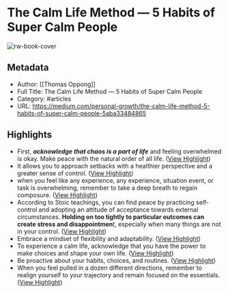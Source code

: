 # The Calm Life Method — 5 Habits of Super Calm People

![rw-book-cover](https://miro.medium.com/v2/resize:fit:1200/1*Kzojgjvyb6y_Fs11p2HxXg.jpeg)

## Metadata
- Author: [[Thomas Oppong]]
- Full Title: The Calm Life Method — 5 Habits of Super Calm People
- Category: #articles
- URL: https://medium.com/personal-growth/the-calm-life-method-5-habits-of-super-calm-people-5aba33484865

## Highlights
- First, ***acknowledge that chaos is a part of life*** and feeling overwhelmed is okay. Make peace with the natural order of all life. ([View Highlight](https://read.readwise.io/read/01h1zek3aj8aq0r9dmj51493d2))
- It allows you to approach setbacks with a healthier perspective and a greater sense of control. ([View Highlight](https://read.readwise.io/read/01h1zek7t6kgd27nx3mfyw085b))
- when you feel like any experience, any experience, situation event, or task is overwhelming, remember to take a deep breath to regain composure. ([View Highlight](https://read.readwise.io/read/01h1zekzxbsnnqs5axemxfra2q))
- According to Stoic teachings, you can find peace by practicing self-control and adopting an attitude of acceptance towards external circumstances.
  **Holding on too tightly to particular outcomes can create stress and disappointmen**t, especially when many things are not in your control. ([View Highlight](https://read.readwise.io/read/01h1zemc1h13p563rq4fm3hx77))
- Embrace a mindset of flexibility and adaptability. ([View Highlight](https://read.readwise.io/read/01h1zemfsw9pgn81yr9de14bee))
- To experience a calm life, acknowledge that you have the power to make choices and shape your own life. ([View Highlight](https://read.readwise.io/read/01h1zen26ntdr8mg0xbexwvhze))
- Be proactive about your habits, choices, and routines. ([View Highlight](https://read.readwise.io/read/01h1zenw6a61280efja6szbe61))
- When you feel pulled in a dozen different directions, remember to realign yourself to your trajectory and remain focused on the essentials. ([View Highlight](https://read.readwise.io/read/01h1zenyr8p64y5mt89egst4ka))
